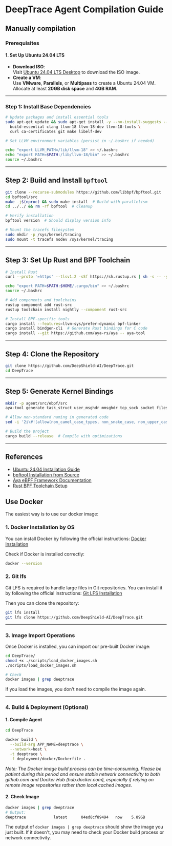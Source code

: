 # DeepTrace Agent Compilation Guide

## Manually compilation

### Prerequisites
#### 1. Set Up Ubuntu 24.04 LTS
- **Download ISO**:  
  Visit [Ubuntu 24.04 LTS Desktop](https://ubuntu.com/download/desktop)  to download the ISO image.  
- **Create a VM**:  
  Use **VMware**, **Parallels**, or **Multipass** to create a Ubuntu 24.04 VM. Allocate at least **20GB disk space** and **4GB RAM**.  

---

### Step 1: Install Base Dependencies
```bash
# Update packages and install essential tools
sudo apt-get update && sudo apt-get install -y --no-install-suggests --no-install-recommends \
  build-essential clang llvm-18 llvm-18-dev llvm-18-tools \
  curl ca-certificates git make libelf-dev

# Set LLVM environment variables (persist in ~/.bashrc if needed)

echo "export LLVM_PATH=/lib/llvm-18" >> ~/.bashrc
echo "export PATH=$PATH:/lib/llvm-18/bin" >> ~/.bashrc
source ~/.bashrc
```

---

## Step 2: Build and Install `bpftool`
```bash
git clone --recurse-submodules https://github.com/libbpf/bpftool.git
cd bpftool/src
make -j$(nproc) && sudo make install  # Build with parallelism 
cd ../../ && rm -rf bpftool  # Cleanup

# Verify installation
bpftool version  # Should display version info 

# Mount the tracefs filesystem
sudo mkdir -p /sys/kernel/tracing
sudo mount -t tracefs nodev /sys/kernel/tracing
```

---

## Step 3: Set Up Rust and BPF Toolchain
```bash
# Install Rust
curl --proto '=https' --tlsv1.2 -sSf https://sh.rustup.rs | sh -s -- -y --default-toolchain=stable

echo "export PATH=$PATH:$HOME/.cargo/bin" >> ~/.bashrc
source ~/.bashrc

# Add components and toolchains
rustup component add rust-src
rustup toolchain install nightly --component rust-src

# Install BPF-specific tools
cargo install --features=llvm-sys/prefer-dynamic bpf-linker
cargo install bindgen-cli  # Generate Rust bindings for C code 
cargo install --git https://github.com/aya-rs/aya -- aya-tool
```

---

## Step 4: Clone the Repository
```bash
git clone https://github.com/DeepShield-AI/DeepTrace.git
cd DeepTrace
```

---

## Step 5: Generate Kernel Bindings
```bash
mkdir -p agent/src/ebpf/src
aya-tool generate task_struct user_msghdr mmsghdr tcp_sock socket files_struct > agent/src/ebpf/src/vmlinux.rs

# Allow non-standard naming in generated code
sed -i '2i\#![allow(non_camel_case_types, non_snake_case, non_upper_case_globals, dead_code, unnecessary_transmutes)]' agent/src/ebpf/src/vmlinux.rs

# Build the project
cargo build --release  # Compile with optimizations 
```
---

## References
- [Ubuntu 24.04 Installation Guide](https://ubuntu.com/download/desktop)   
- [bpftool Installation from Source](https://99rdp.com/mastering-ebpf-how-to-install-bpftool-in-linux)   
- [Aya eBPF Framework Documentation](https://github.com/aya-rs/aya)   
- [Rust BPF Toolchain Setup](https://github.com/aya-rs/bpf-linker)   

## Use Docker

The easiest way is to use our docker image:

### 1. Docker Installation by OS

You can install Docker by following the official instructions: [Docker Installation](https://docs.docker.com/get-started/get-docker/)

Check if Docker is installed correctly:
```bash
docker --version
```

### 2. Git lfs

Git LFS is required to handle large files in Git repositories. You can install it by following the official instructions: [Git LFS Installation](https://git-lfs.com/)

Then you can clone the repository:
```bash
git lfs install
git lfs clone https://github.com/DeepShield-AI/DeepTrace.git
```

---

### 3. Image Import Operations

Once Docker is installed, you can import our pre-built Docker image:
```bash
cd DeepTrace/
chmod +x ./scripts/load_docker_images.sh
./scripts/load_docker_images.sh

# Check
docker images | grep deeptrace
```
If you load the images, you don't need to compile the image again.

---  

### 4. Build & Deployment (Optional)

#### 1. **Compile Agent**
```bash
cd DeepTrace

docker build \
  --build-arg APP_NAME=deeptrace \
  --network=host \
  -t deeptrace \
  -f deployment/docker/Dockerfile .
```

_Note: The Docker image build process can be time-consuming. Please be patient during this period and ensure stable network connectivity to both github.com and Docker Hub (hub.docker.com), especially if relying on remote image repositories rather than local cached images._

#### 2. **Check Image**
```bash
docker images | grep deeptrace
# Output:
deeptrace            latest      04ed8cf89494   now    5.89GB
```
The output of `docker images | grep deeptrace` should show the image you just built. If it doesn't, you may need to check your Docker build process or network connectivity.